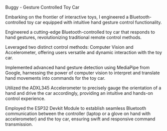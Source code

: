 Buggy - Gesture Controlled Toy Car

Embarking on the frontier of interactive toys, I engineered a Bluetooth-controlled toy car equipped with intuitive hand gesture control functionality.

Engineered a cutting-edge Bluetooth-controlled toy car that responds to hand gestures, revolutionizing traditional remote control methods.

Leveraged two distinct control methods: Computer Vision and Accelerometer, offering users versatile and dynamic interaction with the toy car.

Implemented advanced hand gesture detection using MediaPipe from Google, harnessing the power of computer vision to interpret and translate hand movements into commands for the toy car.

Utilized the ADXL345 Accelerometer to precisely gauge the orientation of a hand and drive the car accordingly, providing an intuitive and hands-on control experience.

Employed the ESP32 Devkit Module to establish seamless Bluetooth communication between the controller (laptop or a glove on hand with accelerometer) and the toy car, ensuring swift and responsive command transmission.
